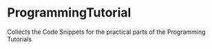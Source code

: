 # ProgrammingTutorial
Collects the Code Snippets for the practical parts of the Programming Tutorials 
